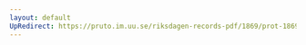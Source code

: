 ```yaml
---
layout: default
UpRedirect: https://pruto.im.uu.se/riksdagen-records-pdf/1869/prot-1869--fk--403/prot-1869--fk--403_007.pdf
---
```

